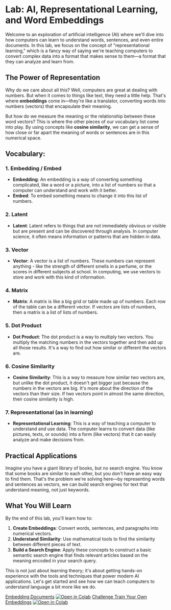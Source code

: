 # Lab: AI, Representational Learning, and Word Embeddings

Welcome to an exploration of artificial intelligence (AI) where we'll dive into how computers can learn to understand words, sentences, and even entire documents. In this lab, we focus on the concept of "representational learning," which is a fancy way of saying we're teaching computers to convert complex data into a format that makes sense to them—a format that they can analyze and learn from.

## The Power of Representation

Why do we care about all this? Well, computers are great at dealing with numbers. But when it comes to things like text, they need a little help. That's where **embeddings** come in—they're like a translator, converting words into numbers (vectors) that encapsulate their meaning.

But how do we measure the meaning or the relationship between these word vectors? This is where the other pieces of our vocabulary list come into play. By using concepts like **cosine similarity**, we can get a sense of how close or far apart the meaning of words or sentences are in this numerical space.

## Vocabulary:
### 1. Embedding / Embed
- **Embedding**: An embedding is a way of converting something complicated, like a word or a picture, into a list of numbers so that a computer can understand and work with it better.
- **Embed**: To embed something means to change it into this list of numbers.

### 2. Latent
- **Latent**: Latent refers to things that are not immediately obvious or visible but are present and can be discovered through analysis. In computer science, it often means information or patterns that are hidden in data.

### 3. Vector
- **Vector**: A vector is a list of numbers. These numbers can represent anything - like the strength of different smells in a perfume, or the scores in different subjects at school. In computing, we use vectors to store and work with this kind of information.

### 4. Matrix
- **Matrix**: A matrix is like a big grid or table made up of numbers. Each row of the table can be a different vector. If vectors are lists of numbers, then a matrix is a list of lists of numbers.

### 5. Dot Product
- **Dot Product**: The dot product is a way to multiply two vectors. You multiply the matching numbers in the vectors together and then add up all those results. It's a way to find out how similar or different the vectors are.

### 6. Cosine Similarity
- **Cosine Similarity**: This is a way to measure how similar two vectors are, but unlike the dot product, it doesn't get bigger just because the numbers in the vectors are big. It's more about the direction of the vectors than their size. If two vectors point in almost the same direction, their cosine similarity is high.

### 7. Representational (as in learning)
- **Representational Learning**: This is a way of teaching a computer to understand and use data. The computer learns to convert data (like pictures, texts, or sounds) into a form (like vectors) that it can easily analyze and make decisions from.

## Practical Applications

Imagine you have a giant library of books, but no search engine. You know that some books are similar to each other, but you don't have an easy way to find them. That's the problem we're solving here—by representing words and sentences as vectors, we can build search engines for text that understand meaning, not just keywords.

## What You Will Learn

By the end of this lab, you'll learn how to:

1. **Create Embeddings**: Convert words, sentences, and paragraphs into numerical vectors.
2. **Understand Similarity**: Use mathematical tools to find the similarity between different pieces of text.
3. **Build a Search Engine**: Apply these concepts to construct a basic semantic search engine that finds relevant articles based on the meaning encoded in your search query.

This is not just about learning theory; it's about getting hands-on experience with the tools and techniques that power modern AI applications. Let's get started and see how we can teach computers to understand language a bit more like we do.

[Embedding Documents](embedding-documents.ipynb) [![Open in Colab](https://colab.research.google.com/assets/colab-badge.svg)](https://colab.research.google.com/github/marr75/wecodekc-scientific-computing/blob/main/2023/section-03/lab-02/embedding-documents.ipynb)
[Challenge Train Your Own Embeddings](challenge-train-your-own.ipynb) [![Open in Colab](https://colab.research.google.com/assets/colab-badge.svg)](https://colab.research.google.com/github/marr75/wecodekc-scientific-computing/blob/main/2023/section-03/lab-02/challenge-train-your-own.ipynb)